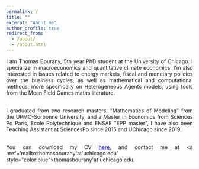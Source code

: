 ```yaml
---
permalink: /
title: ""
excerpt: "About me"
author_profile: true
redirect_from: 
  - /about/
  - /about.html
---
```


<div style="text-align: justify"> 
I am Thomas Bourany, 5th year PhD student at the University of Chicago. I specialize in macroeconomics and quantitative climate economics. I'm also interested in issues related to energy markets, fiscal and monetary policies over the business cycles, as well as mathematical and computational methods, more specifically on Heterogeneous Agents models, using tools from the Mean Field Games maths literature. <br/>  <br/>

I graduated from two research masters, "Mathematics of Modeling" from the UPMC-Sorbonne University, and a Master in Economics from Sciences Po Paris, Ecole Polytechnique and ENSAE "EPP master", I have also been Teaching Assistant at SciencesPo since 2015 and UChicago since 2019. <br/>  <br/>


You can download my CV <a href='https://thomasbourany.github.io/files/2023-CV-ThomasBourany.pdf' style="color:blue">here</a>, and contact me at <a href='mailto:thomasbourany'at'uchicago.edu' style="color:blue">thomasbourany'at'uchicago.edu</a>.


